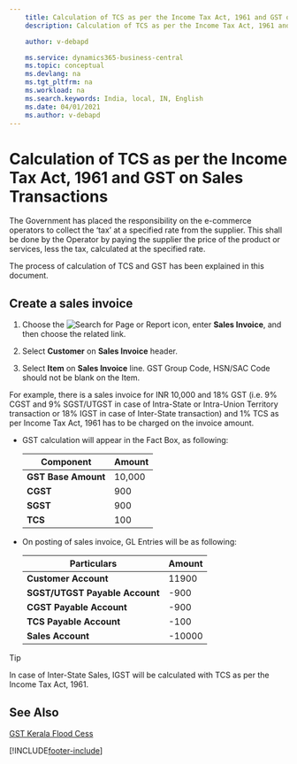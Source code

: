 ```yaml
---
    title: Calculation of TCS as per the Income Tax Act, 1961 and GST on Sales Transactions
    description: Calculation of TCS as per the Income Tax Act, 1961 and GST on Sales Transactions

    author: v-debapd

    ms.service: dynamics365-business-central
    ms.topic: conceptual
    ms.devlang: na
    ms.tgt_pltfrm: na
    ms.workload: na
    ms.search.keywords: India, local, IN, English
    ms.date: 04/01/2021
    ms.author: v-debapd
---
```

# Calculation of TCS as per the Income Tax Act, 1961 and GST on Sales Transactions


The Government has placed the responsibility on the e-commerce operators to collect the ‘tax’ at a specified rate from the supplier. This shall be done by the Operator by paying the supplier the price of the product or services, less the tax, calculated at the specified rate.

The process of calculation of TCS and GST has been explained in this document.

## Create a sales invoice

1. Choose the ![Search for Page or Report](image/search_small.png "Search for Page or Report icon") icon, enter **Sales Invoice**, and then choose the related link.

2. Select **Customer** on **Sales Invoice** header.

3. Select **Item** on **Sales Invoice** line. GST Group Code, HSN/SAC Code should not be blank on the Item. 

For example, there is a sales invoice for INR 10,000 and 18% GST (i.e. 9% CGST and 9% SGST/UTGST in case of Intra-State or Intra-Union Territory transaction or 18% IGST in case of Inter-State transaction) and 1% TCS as per Income Tax Act, 1961 has to be charged on the invoice amount.

-  GST calculation will appear in the Fact Box, as following:
    
    |Component|Amount|
    |----------------------------------|---------------------------------------|  
    |**GST Base Amount**|10,000|  
    |**CGST**|900|  
    |**SGST**|900|
    |**TCS**|100|

-  On posting of sales invoice, GL Entries will be as following:

    |Particulars|Amount|
    |----------------------------------|---------------------------------------|  
    |**Customer Account**|11900|  
    |**SGST/UTGST Payable Account**|-900|  
    |**CGST Payable Account**|-900|
    |**TCS Payable Account**|-100|
    |**Sales Account**|-10000|

> [!TIP]
> In case of Inter-State Sales, IGST will be calculated with TCS as per the Income Tax Act, 1961.














## See Also 
[GST Kerala Flood Cess](GST-and-Kerala-Flood-Cess-on-Sales.md)


























[!INCLUDE[footer-include](../../includes/footer-banner.md)]